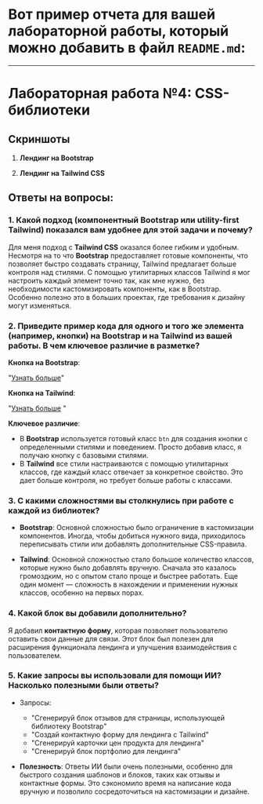 # Вот пример отчета для вашей лабораторной работы, который можно добавить в файл `README.md`:

---

# Лабораторная работа №4: CSS-библиотеки

## Скриншоты

1. **Лендинг на Bootstrap**
 
2. **Лендинг на Tailwind CSS**


## Ответы на вопросы:

### 1. Какой подход (компонентный Bootstrap или utility-first Tailwind) показался вам удобнее для этой задачи и почему?

Для меня подход с **Tailwind CSS** оказался более гибким и удобным. Несмотря на то что **Bootstrap** предоставляет готовые компоненты, что позволяет быстро создавать страницу, Tailwind предлагает больше контроля над стилями. С помощью утилитарных классов Tailwind я мог настроить каждый элемент точно так, как мне нужно, без необходимости кастомизировать компоненты, как в Bootstrap. Особенно полезно это в больших проектах, где требования к дизайну могут изменяться.

### 2. Приведите пример кода для одного и того же элемента (например, кнопки) на Bootstrap и на Tailwind из вашей работы. В чем ключевое различие в разметке?

**Кнопка на Bootstrap**:

"<a href="#" class="btn btn-primary btn-lg">Узнать больше</a>"

**Кнопка на Tailwind**:

"<a href="#" class="bg-pink-500 hover:bg-pink-400 text-white px-6 py-3 rounded-full text-lg">Узнать больше</a>
"

**Ключевое различие**:

* В **Bootstrap** используется готовый класс `btn` для создания кнопки с определенными стилями и поведением. Просто добавив класс, я получаю кнопку с базовыми стилями.
* В **Tailwind** все стили настраиваются с помощью утилитарных классов, где каждый класс отвечает за конкретное свойство. Это дает больше контроля, но требует больше работы с классами.

### 3. С какими сложностями вы столкнулись при работе с каждой из библиотек?

* **Bootstrap**:
  Основной сложностью было ограничение в кастомизации компонентов. Иногда, чтобы добиться нужного вида, приходилось переписывать стили или добавлять дополнительные CSS-правила.

* **Tailwind**:
  Основной сложностью стало большое количество классов, которые нужно было добавлять вручную. Сначала это казалось громоздким, но с опытом стало проще и быстрее работать. Еще один момент — сложность в нахождении и применении нужных классов, особенно на первых порах.

### 4. Какой блок вы добавили дополнительно?

Я добавил **контактную форму**, которая позволяет пользователю оставить свои данные для связи. Этот блок был полезен для расширения функционала лендинга и улучшения взаимодействия с пользователем.

### 5. Какие запросы вы использовали для помощи ИИ? Насколько полезными были ответы?

* Запросы:

  * "Сгенерируй блок отзывов для страницы, использующей библиотеку Bootstrap"
  * "Создай контактную форму для лендинга с Tailwind"
  * "Сгенерируй карточки цен продукта для лендинга"
  * "Сгенерируй блок портфолио для лендинга"

* **Полезность**:
  Ответы ИИ были очень полезными, особенно для быстрого создания шаблонов и блоков, таких как отзывы и контактные формы. Это сэкономило время на написание кода вручную и позволило сосредоточиться на кастомизации и дизайне.
